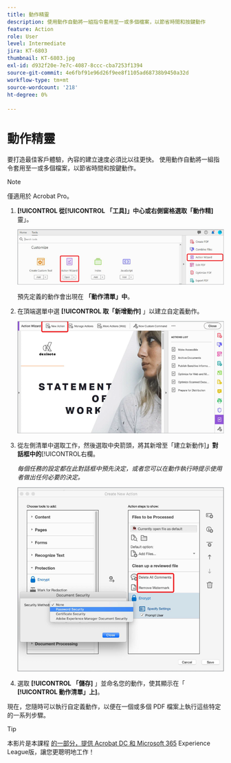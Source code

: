 ```yaml
---
title: 動作精靈
description: 使用動作自動將一組指令套用至一或多個檔案，以節省時間和按鍵動作
feature: Action
role: User
level: Intermediate
jira: KT-6803
thumbnail: KT-6803.jpg
exl-id: d932f20e-7e7c-4087-8ccc-cba7253f1394
source-git-commit: 4e6fbf91e96d26f9ee8f1105ad68738b9450a32d
workflow-type: tm+mt
source-wordcount: '218'
ht-degree: 0%

---
```


# 動作精靈

要打造最佳客戶體驗，內容的建立速度必須比以往更快。 使用動作自動將一組指令套用至一或多個檔案，以節省時間和按鍵動作。

>[!NOTE]
>
>僅適用於 Acrobat Pro。

1. **[!UICONTROL 從[!UICONTROL 「工具]」中心或右側窗格選取「動作精]**&#x200B;靈」。

   ![動作精靈步驟 1](../assets/ActionWizard_1.png)

   預先定義的動作會出現在 **「動作清單」中**。

1. 在頂端選單中選 **[!UICONTROL 取「新增動作]** 」以建立自定義動作。

   ![動作精靈步驟 2](../assets/ActionWizard_2.png)

1. 從左側清單中選取工作，然後選取中央箭頭，將其新增至「建立新動作&#x200B;]**」對話框中的**[!UICONTROL &#x200B;右欄。

   *每個任務的設定都在此對話框中預先決定，或者您可以在動作執行時提示使用者做出任何必要的決定。*

   ![動作精靈步驟 3](../assets/ActionWizard_3.png)

1. 選取 **[!UICONTROL 「儲存]** 」並命名您的動作，使其顯示在「 **[!UICONTROL 動作清單」上]**。

現在，您隨時可以執行自定義動作，以便在一個或多個 PDF 檔案上執行這些特定的一系列步驟。

>[!TIP]
>
>本影片是本課程 [的一部分，提供 Acrobat DC 和 Microsoft 365](https://experienceleague.adobe.com/?recommended=Acrobat-U-1-2021.microsoft365) Experience League版，讓您更聰明地工作！
